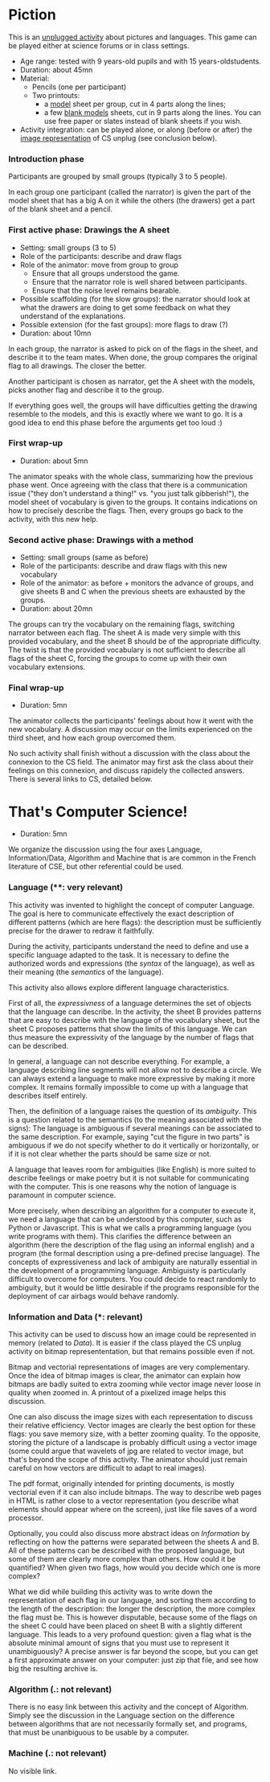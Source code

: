 # Piction

This is an [unplugged activity](https://csunplugged.org/) about
pictures and languages. This game can be played either at science forums
or in class settings. 

- Age range: tested with 9 years-old pupils and with 15 years-oldstudents.
- Duration: about 45mn
- Material: 
  - Pencils (one per participant)
  - Two printouts:
    - a [model](models.svg) sheet per group, cut in 4 parts along the lines;
    - a few [blank models](blanks.svg) sheets, cut in 9 parts along the lines.
      You can use free paper or slates instead of blank sheets if you wish.
- Activity integration: can be played alone, or along (before or after) the
  [image representation](https://classic.csunplugged.org/image-representation/)
  of CS unplug (see conclusion below).

### Introduction phase

Participants are grouped by small groups (typically 3 to 5 people). 

In each group one participant (called the narrator) is given the part
of the model sheet that has a big A on it while the others (the
drawers) get a part of the blank sheet and a pencil.

### First active phase: Drawings the A sheet

- Setting: small groups (3 to 5)
- Role of the participants: describe and draw flags
- Role of the animator: move from group to group
  - Ensure that all groups understood the game. 
  - Ensure that the narrator role is well shared between participants. 
  - Ensure that the noise level remains bearable.
- Possible scaffolding (for the slow groups): the narrator should look
  at what the drawers are doing to get some feedback on what they
  understand of the explanations.
- Possible extension (for the fast groups): more flags to draw (?)
- Duration: about 10mn

In each group, the narrator is asked to pick on of the flags in the
sheet, and describe it to the team mates. When done, the group
compares the original flag to all drawings. The closer the better.

Another participant is chosen as narrator, get the A sheet with the
models, picks another flag and describe it to the group. 

If everything goes well, the groups will have difficulties getting the
drawing resemble to the models, and this is exactly where we want to
go. It is a good idea to end this phase before the arguments get too
loud :)

### First wrap-up

- Duration: about 5mn

The animator speaks with the whole class, summarizing how the previous
phase went. Once agreeing with the class that there is a communication
issue ("they don't understand a thing!" vs. "you just talk
gibberish!"), the model sheet of vocabulary is given to the groups. It
contains indications on how to precisely describe the flags. Then,
every groups go back to the activity, with this new help.

### Second active phase: Drawings with a method

- Setting: small groups (same as before)
- Role of the participants: describe and draw flags with this new vocabulary
- Role of the animator: as before + monitors the advance of groups, and give
  sheets B and C when the previous sheets are exhausted by the groups. 
- Duration: about 20mn

The groups can try the vocabulary on the remaining flags, switching
narrator between each flag. The sheet A is made very simple with this
provided vocabulary, and the sheet B should be of the appropriate
difficulty. The twist is that the provided vocabulary is not
sufficient to describe all flags of the sheet C, forcing the groups to
come up with their own vocabulary extensions.

### Final wrap-up

- Duration: 5mn

The animator collects the participants' feelings about how it went
with the new vocabulary. A discussion may occur on the limits
experienced on the third sheet, and how each group overcomed them.

No such activity shall finish without a discussion with the class
about the connexion to the CS field. The animator may first ask the
class about their feelings on this connexion, and discuss rapidely the
collected answers. There is several links to CS, detailed below.

# That's Computer Science!

- Duration: 5mn

We organize the discussion using the four axes Language,
Information/Data, Algorithm and Machine that is are common in the
French literature of CSE, but other referential could be used.

### Language (\*\*: very relevant)

This activity was invented to highlight the concept of computer
Language. The goal is here to communicate effectively the exact
description of different patterns (which are here flags): the
description must be sufficiently precise for the drawer to 
redraw it faithfully.

During the activity, participants understand the need to define and
use a specific language adapted to the task. It is necessary to define
the authorized words and expressions (the *syntax* of the language), as
well as their meaning (the *semantics* of the language).

This activity also allows explore different language characteristics. 

First of all, the *expressivness* of a language determines the set of
objects that the language can describe. In the activity, the sheet B
provides patterns that are easy to describe with the language of the
vocabulary sheet, but the sheet C proposes patterns that show the
limits of this language. We can thus measure the expressivity of the
language by the number of flags that can be described.

In general, a language can not describe everything. For example, a
language describing line segments will not allow not to describe a
circle. We can always extend a language to make more expressive by
making it more complex. It remains formally impossible to come up with
a language that describes itself entirely.

Then, the definition of a language raises the question of its
*ambiguity*. This is a question related to the semantics (to the
meaning associated with the signs): The language is ambiguous if
several meanings can be associated to the same description. For
example, saying "cut the figure in two parts" is ambiguous if we do
not specify whether to do it vertically or horizontally, or if it is
not clear whether the parts should be same size or not.

A language that leaves room for ambiguities (like English) is more
suited to describe feelings or make poetry but it is not suitable for
communicating with the computer. This is one reasons why the notion of
language is paramount in computer science.

More precisely, when describing an algorithm for a computer to execute
it, we need a language that can be understood by this computer, such
as Python or Javascript. This is what we calls a programming language
(you write programs with them). This clarifies the difference between
an algorithm (here the description of the flag using an informal
english) and a program (the formal description using a pre-defined
precise language). The concepts of expressiveness and lack of
ambiguity are naturally essential in the development of a programming
language. Ambiguisty is particularly difficult to overcome for
computers. You could decide to react randomly to ambiguity, but it
would be little desirable if the programs responsible for the
deployment of car airbags would behave randomly.

### Information and Data (\*: relevant)

This activity can be used to discuss how an image could be represented
in memory (related to *Data*). It is easier if the class played the CS
unplug activity on bitmap represententation, but that remains possible
even if not.

Bitmap and vectorial representations of images are very complementary.
Once the idea of bitmap images is clear, the animator can explain how
bitmaps are badly suited to extra zooming while vector image never
loose in quality when zoomed in. A printout of a pixelized image helps
this discussion.

One can also discuss the image sizes with each representation to
discuss their relative efficiency. Vector images are clearly the best
option for these flags: you save memory size, with a better zooming
quality. To the opposite, storing the picture of a landscape is
probably difficult using a vector image (some could argue that
wavelets of jpg are related to vector image, but that's beyond the
scope of this activity. The animator should just remain careful on how
vectors are difficult to adapt to real images).

The pdf format, originally intended for printing documents, is mostly
vectorial even if it can also include bitmaps. The way to describe web
pages in HTML is rather close to a vector representation (you describe
what elements should appear where on the screen), just like file saves
of a word processor.

Optionally, you could also discuss more abstract ideas on *Information*
by reflecting on how the patterns were separated between the sheets A
and B. All of these patterns can be described with the proposed
language, but some of them are clearly more complex than others. How
could it be quantified? When given two flags, how would you decide
which one is more complex?

What we did while building this activity was to write down the
representation of each flag in our language, and sorting them
according to the length of the description: the longer the
description, the more complex the flag must be. This is however
disputable, because some of the flags on the sheet C could have been
placed on sheet B with a slightly different language. This leads to a
very profound question: given a flag what is the absolute minimal
amount of signs that you must use to represent it unambiguously? A
precise answer is far beyond the scope, but you can get a first
approximate answer on your computer: just zip that file, and see how
big the resulting archive is.

### Algorithm (.: not relevant)

There is no easy link between this activity and the concept of
Algorithm. Simply see the discussion in the Language section on the
difference between algorithms that are not necessarily formally set,
and programs, that must be unanbiguous to be usable by a computer.

### Machine (.: not relevant)

No visible link.
